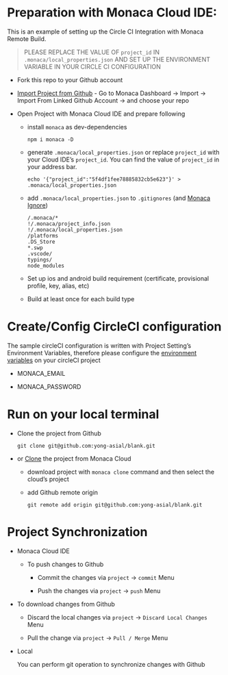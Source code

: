 # Preparation with Monaca Cloud IDE:

This is an example of setting up the Circle CI Integration with Monaca Remote Build.

> PLEASE REPLACE THE VALUE OF `project_id` IN `.monaca/local_properties.json` AND SET UP THE ENVIRONMENT VARIABLE IN YOUR CIRCLE CI CONFIGURATION

- Fork this repo to your Github account

- [Import Project from Github](https://docs.monaca.io/en/products_guide/monaca_ide/version_control/github_integration/#importing-a-project-from-github-repository-into-monaca) - Go to Monaca Dashboard -> Import -> Import From Linked Github Account -> and choose your repo

- Open Project with Monaca Cloud IDE and prepare following

  - install `monaca` as dev-dependencies

    ```
    npm i monaca -D
    ```

  - generate `.monaca/local_properties.json` or replace `project_id` with your Cloud IDE’s `project_id`. You can find the value of `project_id` in your address bar.

    ```
    echo '{"project_id":"5f4df1fee78885832cb5e623"}' > .monaca/local_properties.json
    ```

  - add `.monaca/local_properties.json` to `.gitignores` (and [Monaca Ignore](https://docs.monaca.io/en/products_guide/monaca_localkit/overview/#upload-download-control))

    ```
    /.monaca/*
    !/.monaca/project_info.json
    !/.monaca/local_properties.json
    /platforms
    .DS_Store
    *.swp
    .vscode/
    typings/
    node_modules
    ```

  - Set up ios and android build requirement (certificate, provisional profile, key, alias, etc)

  - Build at least once for each build type

# Create/Config CircleCI configuration

The sample circleCI configuration is written with Project Setting’s Environment Variables, therefore please configure the [environment variables](https://circleci.com/docs/2.0/env-vars/#setting-an-environment-variable-in-a-project) on your circleCI project

- MONACA_EMAIL

- MONACA_PASSWORD

# Run on your local terminal

- Clone the project from Github
  ```
  git clone git@github.com:yong-asial/blank.git
  ```

- or [Clone](https://docs.monaca.io/en/products_guide/monaca_cli/cli_commands/#monaca-clone) the project from Monaca Cloud 

  - download project with `monaca clone` command and then select the cloud’s project

  - add Github remote origin

    ```
    git remote add origin git@github.com:yong-asial/blank.git
    ```

# Project Synchronization

- Monaca Cloud IDE

  - To push changes to Github

    - Commit the changes via `project` → `commit` Menu

    - Push the changes via `project` → `push` Menu

- To download changes from Github

    - Discard the local changes via `project` → `Discard Local Changes` Menu

    - Pull the change via `project` → `Pull / Merge` Menu

- Local

  You can perform git operation to synchronize changes with Github

